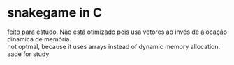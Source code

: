 # snakegame in C
feito para estudo. Não está otimizado pois usa vetores ao invés de alocação dinamica de memória.  
not optmal, because it uses arrays instead of dynamic memory allocation. aade for study
